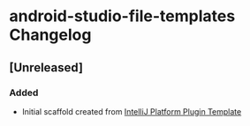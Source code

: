 <!-- Keep a Changelog guide -> https://keepachangelog.com -->

# android-studio-file-templates Changelog

## [Unreleased]
### Added
- Initial scaffold created from [IntelliJ Platform Plugin Template](https://github.com/JetBrains/intellij-platform-plugin-template)
